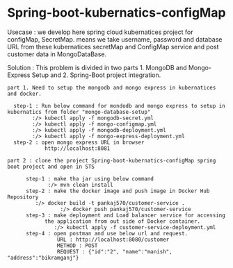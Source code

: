 # Spring-boot-kubernatics-configMap

Usecase : we develop here spring cloud kubernatices project for configMap, SecretMap. means we take username, password and database URL from these 
          kubernatices secretMap and ConfigMap service and post customer data in MongoDataBase.

Solution : This problem is divided in two parts 1. MongoDB and Mongo-Express Setup and 2. Spring-Boot project integration.
    
    part 1. Need to setup the mongodb and mongo express in kubernatices and docker.
	  
	  step-1 : Run below command for mondodb and mongo express to setup in kubernatics from folder "mongo-database-setup"
		    :/> kubectl apply -f mongodb-secret.yml
		    :/> kubectl apply -f mongo-configmap.yml
		    :/>	kubectl apply -f mongodb-deployment.yml
		    :/>	kubectl apply -f mongo-express-deployment.yml
	  step-2 : open mongo express URL in browser
                http://localhost:8081	
       				
    part 2 : clone the project Spring-boot-kubernatics-configMap spring boot project and open in STS
              
	      step-1 : make tha jar using below command			
        	     :/> mvn clean install
	      step-2 : make the docker image and push image in Docker Hub Repository
		     :/> docker build -t pankaj570/customer-service .
                     :/> docker push pankaj570/customer-service
          step-3 : make deployment and Load balancer service for accessing 
	            the application from out side of Docker container.
                   :/> kubectl apply -f customer-service-deployment.yml	
          step-4 : open postman and use below url and request.
                    URL : http://localhost:8080/customer
                    METHOD : POST
                    REQUEST : {"id":"2", "name":"manish", "address":"bikramganj"}
